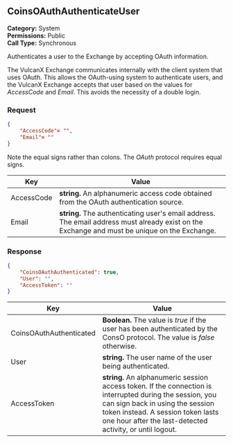 ## CoinsOAuthAuthenticateUser	

**Category:** System<br />**Permissions:** Public<br />**Call Type:** Synchronous

Authenticates a user to the Exchange by accepting OAuth information.

The VulcanX Exchange communicates internally with the client system that uses OAuth. This allows the OAuth-using system to authenticate users, and the VulcanX Exchange accepts that user based on the values for *AccessCode* and *Email*. This avoids the necessity of a double login.

### Request

```json
{
    "AccessCode"= "",
    "Email"= ""
}
```
Note the equal signs rather than colons. The *OAuth* protocol requires equal signs.

| Key        | Value                                                        |
| ---------- | ------------------------------------------------------------ |
| AccessCode | **string.** An alphanumeric access code obtained from the OAuth authentication source. |
| Email      | **string.** The authenticating user's email address. The email address must already exist on the Exchange and must be unique on the Exchange. |

### Response

```json
{
    "CoinsOAuthAuthenticated": true,
    "User": "",
    "AccessToken": ""
}
```

| Key                     | Value                                                        |
| ----------------------- | ------------------------------------------------------------ |
| CoinsOAuthAuthenticated | **Boolean.** The value is *true* if the user has been authenticated by the ConsO protocol. The value is *false* otherwise. |
| User                    | **string.** The user name of the user being authenticated.   |
| AccessToken             | **string.** An alphanumeric session access token. If the connection is interrupted during the session, you can sign back in using the session token instead. A session token lasts one hour after the last-detected activity, or until logout. |



